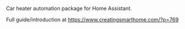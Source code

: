 
Car heater automation package for Home Assistant.

Full guide/introduction at https://www.creatingsmarthome.com/?p=769
